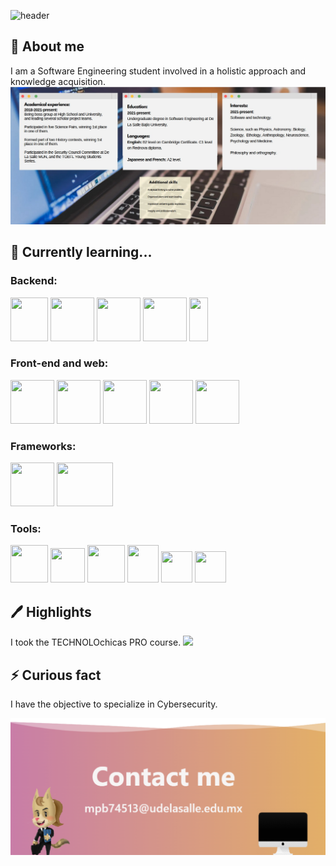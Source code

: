 ![header](https://capsule-render.vercel.app/api?type=waving&color=gradient&customColorList=0,11&height=400&desc=Saludos%20👋,%20soy%20|%20Greetings%20☕,%20I%20am%20|%20Bonjour%20🌺,%20je%20suis%20|%20こんにちは私は&descSize=20&descAlignY=30&text=Cecilia%20Peña&animation=fadeIn)

## 🚀 About me
I am a Software Engineering student involved in a holistic approach and knowledge acquisition.
<img src="GH_CV.jpg" width="850"/>
  
## 🧠 Currently learning...
<p float="left">
  <h3>Backend:</h3>
<div col>
  <img src="https://seeklogo.com/images/C/csharp-logo-58C6C6F67A-seeklogo.com.png" width="60" height="70" />
  <img src="https://upload.wikimedia.org/wikipedia/commons/thumb/c/c3/Python-logo-notext.svg/1869px-Python-logo-notext.svg.png" width="70" height="70" />
  <img src="https://www.blockachain.gr/wp-content/uploads/2018/03/java-coffee-cup-logo.png" width="70" height="70" />
  <img src="https://cdn-icons-png.flaticon.com/512/5968/5968313.png" width="70" height="70" />
  <img src="https://seeklogo.com/images/M/mongodb-logo-655F7D542D-seeklogo.com.png" width="30" height="70" />
</div col>
<h3>Front-end and web:</h3>
<div col>
  <img src="https://cdn1.iconfinder.com/data/icons/logotypes/32/badge-css-3-512.png" width="70" height="70"/>
  <img src="https://logos-download.com/wp-content/uploads/2017/07/HTML5_badge.png" width="70" height="70" />
  <img src="https://cdn.worldvectorlogo.com/logos/javascript-1.svg" width="70" height="70" /> 
  <img src="https://upload.wikimedia.org/wikipedia/commons/thumb/4/4c/Typescript_logo_2020.svg/512px-Typescript_logo_2020.svg.png" width="70" height="70" />
  <img src="https://upload.wikimedia.org/wikipedia/commons/thumb/a/a7/React-icon.svg/2300px-React-icon.svg.png" width="70" height="70" /> 
</div col>
<h3>Frameworks:</h3>
 <div col>
   <img src="https://upload.wikimedia.org/wikipedia/commons/thumb/9/91/Electron_Software_Framework_Logo.svg/1200px-Electron_Software_Framework_Logo.svg.png" width="70" height="70" />
  <img src="https://www.jacobsoft.com.mx/wp-content/uploads/2020/04/node-js-736399_960_720-2.png" width="90" height="70" />
 </div col>
<h3>Tools:</h3>
<div col>
  <img src="https://static.techspot.com/images2/downloads/topdownload/2021/04/2021-04-07-ts3_thumbs-8ba.png" width="60" height="60" />
  <img src="https://seeklogo.com/images/P/postman-logo-0087CA0D15-seeklogo.com.png" width="55" height="55" />
  <img src="https://th.bing.com/th/id/R.98865e06d77faca32b3e118df119049e?rik=AU0%2bE0ROLAbnog&riu=http%3a%2f%2flogonoid.com%2fimages%2fintellij-idea-logo.png&ehk=CapqYnZAeX0cbsUWxFNWr913YwdQDC7OFt%2ftIAEb%2fBU%3d&risl=&pid=ImgRaw&r=0" width="60" height="60" />
  <img src="https://logos-download.com/wp-content/uploads/2020/07/NetBeans_Logo.png" width="50" height="60" />
  <img src="https://seeklogo.com/images/V/visual-studio-code-logo-449D71944F-seeklogo.com.png" width="50" height="50" />
  <img src="https://schwabencode.com/contents/logos/VS2019-Badge.png" width="50" height="50" />
</div col>
</p>

## 🖊️ Highlights
I took the TECHNOLOchicas PRO course.
 <img src="https://technolochicas.org/templatesitio/assets/img/logo-color-high.png" width="850"/>

## ⚡️ Curious fact
I have the objective to specialize in Cybersecurity.

<img src="Contact.png" width="850"/>
